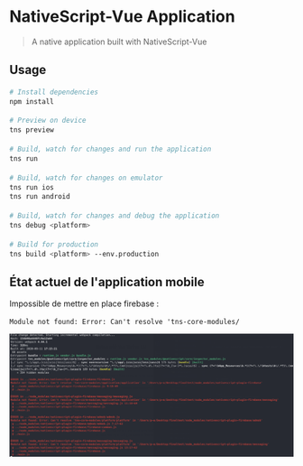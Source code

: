 # NativeScript-Vue Application

> A native application built with NativeScript-Vue

## Usage

``` bash
# Install dependencies
npm install

# Preview on device
tns preview

# Build, watch for changes and run the application
tns run

# Build, watch for changes on emulator
tns run ios
tns run android

# Build, watch for changes and debug the application
tns debug <platform>

# Build for production
tns build <platform> --env.production

```
## État actuel de l'application mobile

Impossible de mettre en place firebase : 

` Module not found: Error: Can't resolve 'tns-core-modules/ `

![Alt text](error.png?raw=true "Erreur")

